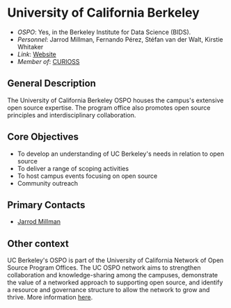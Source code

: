 # University of California Berkeley

- *OSPO*: Yes, in the Berkeley Institute for Data Science (BIDS).
- *Personnel*: Jarrod Millman, Fernando Pérez, Stéfan van der Walt, Kirstie Whitaker
- *Link*: [Website](https://ospo-berkeley-edu.netlify.app/)
- *Member of*: [CURIOSS](https://curioss.org/)

## General Description

The University of California Berkeley OSPO houses the campus's extensive open source expertise. The program office also promotes open source principles and interdisciplinary collaboration.

## Core Objectives

- To develop an understanding of UC Berkeley's needs in relation to open source
- To deliver a range of scoping activities
- To host campus events focusing on open source
- Community outreach

## Primary Contacts

- [Jarrod Millman](mailto:millman@berkeley.edu)

## Other context

UC Berkeley's OSPO is part of the University of California Network of Open Source Program Offices. The UC OSPO network aims to strengthen collaboration and knowledge-sharing among the campuses, demonstrate the value of a networked approach to supporting open source, and identify a resource and governance structure to allow the network to grow and thrive. More information [here](https://cdss.berkeley.edu/news/uc-berkeley-joins-effort-advance-open-source-initiatives-across-uc-system).
